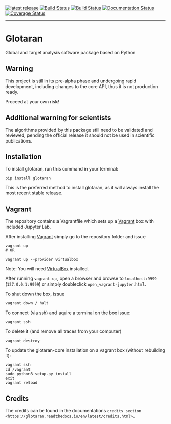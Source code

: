 [![latest release](https://pypip.in/version/glotaran/badge.svg)](https://pypi.org/project/glotaran/)
[![Build Status](https://travis-ci.org/glotaran/glotaran.svg?branch=develop)](https://travis-ci.org/glotaran/glotaran)
[![Build Status](https://ci.appveyor.com/api/projects/status/github/glotaran/glotaran?branch=develop&svg=true)](https://ci.appveyor.com/project/jsnel/glotaran?branch=develop)
[![Documentation Status](https://readthedocs.org/projects/glotaran/badge/?version=latest)](https://glotaran.readthedocs.io/en/latest/?badge=latest)
[![Coverage Status](https://coveralls.io/repos/github/glotaran/glotaran/badge.svg?branch=develop)](https://coveralls.io/github/glotaran/glotaran?branch=develop)

---

# Glotaran
Global and target analysis software package based on Python

## Warning
This project is still in its pre-alpha phase and undergoing rapid development, including changes to the core API, thus it is not production ready.

Proceed at your own risk!

## Additional warning for scientists
The algorithms provided by this package still need to be validated and reviewed, pending the official release it should not be used in scientific publications.

## Installation

To install glotaran, run this command in your terminal:

    pip install glotaran

This is the preferred method to install glotaran, as it will always install the most recent stable release.

## Vagrant

The repository contains a Vagrantfile which sets up a [Vagrant](https://www.vagrantup.com/) box with included Jupyter Lab.

After installing [Vagrant](https://www.vagrantup.com/) simply go to the
repository folder and issue

    vagrant up
    # OR

    vagrant up --provider virtualbox

Note: You will need [VirtualBox](https://www.virtualbox.org/) installed.

After running `vagrant up`, open a browser and browse to `localhost:9999` (`127.0.0.1:9999`) or simply doubleclick `open_vagrant-jupyter.html`.

To shut down the box, issue

    vagrant down / halt

To connect (via ssh) and aquire a terminal on the box issue:

    vagrant ssh

To delete it (and remove all traces from your computer)

    vagrant destroy

To update the glotaran-core installation on a vagrant box (without rebuilding it):

    vagrant ssh
    cd /vagrant
    sudo python3 setup.py install
    exit
    vagrant reload


## Credits

The credits can be found in the documentations
`credits section <https://glotaran.readthedocs.io/en/latest/credits.html>`_